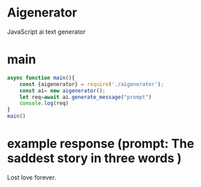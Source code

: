 # Aigenerator
JavaScript ai text generator 
# main
```js
async function main(){
    const {aigenerator} = require('./aigenerator');
    const ai= new aigenerator();
    let req=await ai.generate_message("prompt")
    console.log(req)
}
main()
```
# example response (prompt: The saddest story in three words )
Lost love forever.
